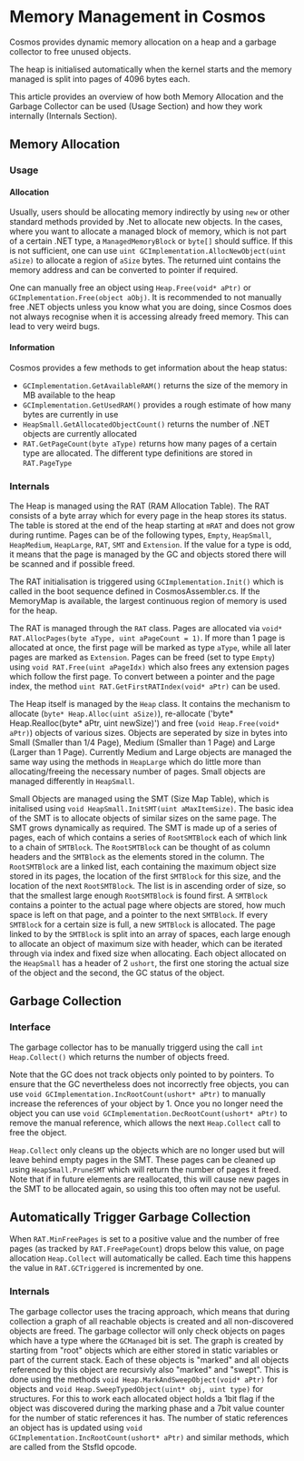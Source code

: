 # Memory Management in Cosmos

Cosmos provides dynamic memory allocation on a heap and a garbage collector to free unused objects.

The heap is initialised automatically when the kernel starts and the memory managed is split into pages of 4096 bytes each.

This article provides an overview of how both Memory Allocation and the Garbage Collector can be used (Usage Section) and how they work internally (Internals Section).

## Memory Allocation

### Usage

#### Allocation

Usually, users should be allocating memory indirectly by using `new` or other standard methods provided by .Net to allocate new objects. In the cases, where you want to allocate a managed block of memory, which is not part of a certain .NET type, a `ManagedMemoryBlock` or `byte[]` should suffice. If this is not sufficient, one can use `uint GCImplementation.AllocNewObject(uint aSize)` to allocate a region of `aSize` bytes. The returned uint contains the memory address and can be converted to pointer if required. 

One can manually free an object using `Heap.Free(void* aPtr)` or `GCImplementation.Free(object aObj)`. It is recommended to not manually free .NET objects unless you know what you are doing, since Cosmos does not always recognise when it is accessing already freed memory. This can lead to very weird bugs. 

#### Information

Cosmos provides a few methods to get information about the heap status:

 - `GCImplementation.GetAvailableRAM()` returns the size of the memory in MB available to the heap
 - `GCImplementation.GetUsedRAM()` provides a rough estimate of how many bytes are currently in use
 - `HeapSmall.GetAllocatedObjectCount()` returns the number of .NET objects are currently allocated
 - `RAT.GetPageCount(byte aType)` returns how many pages of a certain type are allocated. The different type definitions are stored in `RAT.PageType`

### Internals

The Heap is managed using the RAT (RAM Allocation Table). The RAT consists of a byte array which for every page in the heap stores its status. The table is stored at the end of the heap starting at `mRAT` and does not grow during runtime. Pages can be of the following types, `Empty`, `HeapSmall`, `HeapMedium`, `HeapLarge`, `RAT`, `SMT` and `Extension`. If the value for a type is odd, it means that the page is managed by the GC and objects stored there will be scanned and if possible freed. 

The RAT initialisation is triggered using `GCImplementation.Init()` which is called in the boot sequence defined in CosmosAssembler.cs. If the MemoryMap is available, the largest continuous region of memory is used for the heap.

The RAT is managed through the `RAT` class. Pages are allocated via `void* RAT.AllocPages(byte aType, uint aPageCount = 1)`. If more than 1 page is allocated at once, the first page will be marked as type `aType`, while all later pages are marked as `Extension`. Pages can be freed (set to type `Empty`) using `void RAT.Free(uint aPageIdx)` which also frees any extension pages which follow the first page. To convert between a pointer and the page index, the method `uint RAT.GetFirstRATIndex(void* aPtr)` can be used. 

The Heap itself is managed by the `Heap` class. It contains the mechanism to allocate (`byte* Heap.Alloc(uint aSize)`), re-allocate ('byte* Heap.Realloc(byte* aPtr, uint newSize)') and free (`void Heap.Free(void* aPtr)`) objects of various sizes. Objects are seperated by size in bytes into Small (Smaller than 1/4 Page), Medium (Smaller than 1 Page) and Large (Larger than 1 Page). Currently Medium and Large objects are managed the same way using the methods in `HeapLarge` which do little more than allocating/freeing the necessary number of pages. Small objects are managed differently in `HeapSmall`. 

Small Objects are managed using the SMT (Size Map Table), which is initalised using `void HeapSmall.InitSMT(uint aMaxItemSize)`.
The basic idea of the SMT is to allocate objects of similar sizes on the same page. The SMT grows dynamically as required.
The SMT is made up of a series of pages, each of which contains a series of `RootSMTBlock` each of which link to a chain of `SMTBlock`.
The `RootSMTBlock` can be thought of as column headers and the `SMTBlock` as the elements stored in the column.
The `RootSMTBlock` are a linked list, each containing the maximum object size stored in its pages, the location of the first `SMTBlock` for this size, and the location of the next `RootSMTBlock`.
The list is in ascending order of size, so that the smallest large enough `RootSMTBlock` is found first.
A `SMTBlock` contains a pointer to the actual page where objects are stored, how much space is left on that page, and a pointer to the next `SMTBlock`.
If every `SMTBlock` for a certain size is full, a new `SMTBlock` is allocated.
The page linked to by the `SMTBlock` is split into an array of spaces, each large enough to allocate an object of maximum size with header, which can be iterated through via index and fixed size when allocating.
Each object allocated on the `HeapSmall` has a header of 2 `ushort`, the first one storing the actual size of the object and the second, the GC status of the object.

## Garbage Collection

### Interface

The garbage collector has to be manually triggerd using the call `int Heap.Collect()` which returns the number of objects freed. 

Note that the GC does not track objects only pointed to by pointers. To ensure that the GC nevertheless does not incorrectly free objects, you can use `void GCImplementation.IncRootCount(ushort* aPtr)` to manually increase the references of your object by 1. Once you no longer need the object you can use `void GCImplementation.DecRootCount(ushort* aPtr)` to remove the manual reference, which allows the next `Heap.Collect` call to free the object. 

`Heap.Collect` only cleans up the objects which are no longer used but will leave behind empty pages in the SMT.
These pages can be cleaned up using `HeapSmall.PruneSMT` which will return the number of pages it freed.
Note that if in future elements are reallocated, this will cause new pages in the SMT to be allocated again, so using this too often may not be useful.

## Automatically Trigger Garbage Collection

When `RAT.MinFreePages` is set to a positive value and the number of free pages (as tracked by `RAT.FreePageCount`) drops below this value, on page allocation `Heap.Collect` will automatically be called. Each time this happens the value in `RAT.GCTriggered` is incremented by one.

### Internals

The garbage collector uses the tracing approach, which means that during collection a graph of all reachable objects is created and all non-discovered objects are freed. The garbage collector will only check objects on pages which have a type where the `GCManaged` bit is set. The graph is created by starting from "root" objects which are either stored in static variables or part of the current stack. Each of these objects is "marked" and all objects referenced by this object are recursivly also "marked" and "swept". This is done using the methods `void Heap.MarkAndSweepObject(void* aPtr)` for objects and `void Heap.SweepTypedObject(uint* obj, uint type)` for structures. For this to work each allocated object holds a 1bit flag if the object was discovered during the marking phase and a 7bit value counter for the number of static references it has. The number of static references an object has is updated using `void GCImplementation.IncRootCount(ushort* aPtr)` and similar methods, which are called from the Stsfld opcode.
